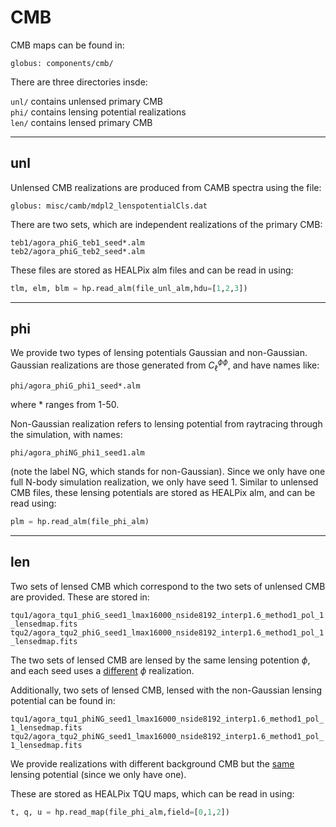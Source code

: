 # CMB

CMB maps can be found in:

```globus: components/cmb/```


There are three directories insde:

```unl/``` contains unlensed primary CMB <BR>
```phi/``` contains lensing potential realizations  <BR>
```len/``` contains lensed primary CMB  <BR>

---------------------------------------
## unl

Unlensed CMB realizations are produced from CAMB spectra using the file:

```globus: misc/camb/mdpl2_lenspotentialCls.dat ```

There are two sets, which are independent realizations of the primary CMB:

```teb1/agora_phiG_teb1_seed*.alm```<BR>
```teb2/agora_phiG_teb2_seed*.alm```

These files are stored as HEALPix alm files and can be read in using:
```python
tlm, elm, blm = hp.read_alm(file_unl_alm,hdu=[1,2,3])
```

---------------------------------------
## phi 
We provide two types of lensing potentials Gaussian and non-Gaussian.
Gaussian realizations are those generated from $C_{\ell}^{\phi\phi}$, and have names like:

```phi/agora_phiG_phi1_seed*.alm```

where $*$ ranges from 1-50.

Non-Gaussian realization refers to lensing potential from raytracing through the simulation, with names:

```phi/agora_phiNG_phi1_seed1.alm```

(note the label NG, which stands for non-Gaussian). Since we only have one full N-body simulation realization, we only have seed 1.
Similar to unlensed CMB files, these lensing potentials are stored as HEALPix alm, and can be read using:  


```python
plm = hp.read_alm(file_phi_alm)
```


---------------------------------------
## len
Two sets of lensed CMB which correspond to the two sets of unlensed CMB are provided.
These are stored in:<BR>

```tqu1/agora_tqu1_phiG_seed1_lmax16000_nside8192_interp1.6_method1_pol_1_lensedmap.fits``` <BR>
```tqu2/agora_tqu2_phiG_seed1_lmax16000_nside8192_interp1.6_method1_pol_1_lensedmap.fits``` <BR>

The two sets of lensed CMB are lensed by the same lensing potention $\phi$, and each seed uses a <ins>different</ins> $\phi$ realization.

Additionally, two sets of lensed CMB, lensed with the non-Gaussian lensing potential can be found in:<BR>

```tqu1/agora_tqu1_phiNG_seed1_lmax16000_nside8192_interp1.6_method1_pol_1_lensedmap.fits``` <BR>
```tqu2/agora_tqu2_phiNG_seed1_lmax16000_nside8192_interp1.6_method1_pol_1_lensedmap.fits``` <BR>

We provide realizations with different background CMB but the <ins>same</ins> lensing potential (since we only have one). 

These are stored as HEALPix TQU maps, which can be read in using:

```python
t, q, u = hp.read_map(file_phi_alm,field=[0,1,2])
```